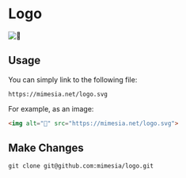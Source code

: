 # Logo

![💙](https://mimesia.net/logo.svg)

## Usage

You can simply link to the following file:

```
https://mimesia.net/logo.svg
```

For example, as an image:

```HTML
<img alt="💙" src="https://mimesia.net/logo.svg">
```

## Make Changes

```Shell
git clone git@github.com:mimesia/logo.git
```
